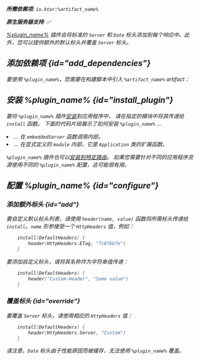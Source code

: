 [//]: # (title: 默认标头)

<show-structure for="chapter" depth="2"/>
<primary-label ref="server-plugin"/>

<var name="artifact_name" value="ktor-server-default-headers"/>
<var name="package_name" value="io.ktor.server.plugins.defaultheaders"/>
<var name="plugin_name" value="DefaultHeaders"/>
<var name="plugin_api_link" value="https://api.ktor.io/ktor-server/ktor-server-plugins/ktor-server-default-headers/io.ktor.server.plugins.defaultheaders/-default-headers.html"/>

<tldr>
<p>
<b>所需依赖项</b>: <code>io.ktor:%artifact_name%</code>
</p>
<p>
    <b><Links href="/ktor/server-native" summary="Ktor 支持 Kotlin/Native，允许您无需额外运行时或虚拟机即可运行服务器。">原生服务器</Links>支持</b>: ✅
</p>
</tldr>

[%plugin_name%](%plugin_api_link%) 插件会将标准的 `Server` 和 `Date` 标头添加到每个响应中。此外，您可以提供额外的默认标头并覆盖 `Server` 标头。

## 添加依赖项 {id="add_dependencies"}

<p>
    要使用 <code>%plugin_name%</code>，您需要在构建脚本中引入 <code>%artifact_name%</code> artifact：
</p>
<Tabs group="languages">
    <TabItem title="Gradle (Kotlin)" group-key="kotlin">
        <code-block lang="Kotlin" code="            implementation(&quot;io.ktor:%artifact_name%:$ktor_version&quot;)"/>
    </TabItem>
    <TabItem title="Gradle (Groovy)" group-key="groovy">
        <code-block lang="Groovy" code="            implementation &quot;io.ktor:%artifact_name%:$ktor_version&quot;"/>
    </TabItem>
    <TabItem title="Maven" group-key="maven">
        <code-block lang="XML" code="            &lt;dependency&gt;&#10;                &lt;groupId&gt;io.ktor&lt;/groupId&gt;&#10;                &lt;artifactId&gt;%artifact_name%-jvm&lt;/artifactId&gt;&#10;                &lt;version&gt;${ktor_version}&lt;/version&gt;&#10;            &lt;/dependency&gt;"/>
    </TabItem>
</Tabs>

## 安装 %plugin_name% {id="install_plugin"}

<p>
    要将 <code>%plugin_name%</code> 插件<a href="#install">安装</a>到应用程序中，
    请在指定的<Links href="/ktor/server-modules" summary="模块允许您通过分组路由来组织应用程序。">模块</Links>中将其传递给 <code>install</code> 函数。
    下面的代码片段展示了如何安装 <code>%plugin_name%</code> ...
</p>
<list>
    <li>
        ... 在 <code>embeddedServer</code> 函数调用内部。
    </li>
    <li>
        ... 在显式定义的 <code>module</code> 内部，它是 <code>Application</code> 类的扩展函数。
    </li>
</list>
<Tabs>
    <TabItem title="embeddedServer">
        <code-block lang="kotlin" code="            import io.ktor.server.engine.*&#10;            import io.ktor.server.netty.*&#10;            import io.ktor.server.application.*&#10;            import %package_name%.*&#10;&#10;            fun main() {&#10;                embeddedServer(Netty, port = 8080) {&#10;                    install(%plugin_name%)&#10;                    // ...&#10;                }.start(wait = true)&#10;            }"/>
    </TabItem>
    <TabItem title="module">
        <code-block lang="kotlin" code="            import io.ktor.server.application.*&#10;            import %package_name%.*&#10;            // ...&#10;            fun Application.module() {&#10;                install(%plugin_name%)&#10;                // ...&#10;            }"/>
    </TabItem>
</Tabs>
<p>
    <code>%plugin_name%</code> 插件也可以<a href="#install-route">安装到特定路由</a>。
    如果您需要针对不同的应用程序资源使用不同的 <code>%plugin_name%</code> 配置，这可能很有用。
</p>

## 配置 %plugin_name% {id="configure"}
### 添加额外标头 {id="add"}
要自定义默认标头列表，请使用 `header(name, value)` 函数将所需标头传递给 `install`。`name` 形参接受一个 `HttpHeaders` 值，例如：
```kotlin
    install(DefaultHeaders) {
        header(HttpHeaders.ETag, "7c876b7e")
    }
```
要添加自定义标头，请将其名称作为字符串值传递：
```kotlin
    install(DefaultHeaders) {
        header("Custom-Header", "Some value")
    }
```

### 覆盖标头 {id="override"}
要覆盖 `Server` 标头，请使用相应的 `HttpHeaders` 值：
```kotlin
    install(DefaultHeaders) {
        header(HttpHeaders.Server, "Custom")
    }
```
请注意，`Date` 标头由于性能原因而被缓存，无法使用 `%plugin_name%` 覆盖。